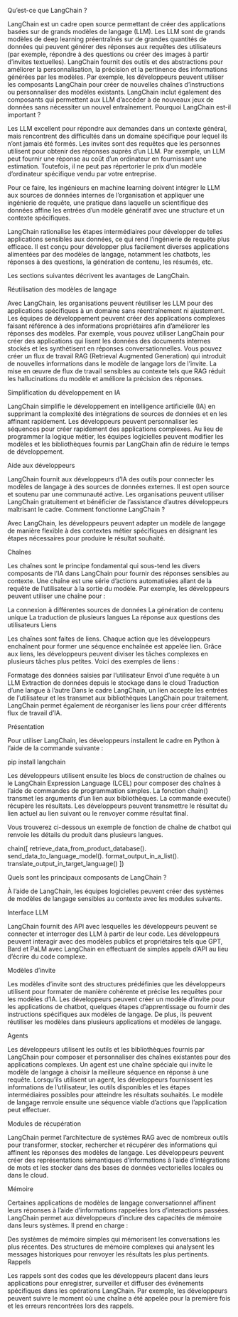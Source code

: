 Qu’est-ce que LangChain ?

LangChain est un cadre open source permettant de créer des applications basées sur de grands modèles de langage (LLM). Les LLM sont de grands modèles de deep learning préentraînés sur de grandes quantités de données qui peuvent générer des réponses aux requêtes des utilisateurs (par exemple, répondre à des questions ou créer des images à partir d’invites textuelles). LangChain fournit des outils et des abstractions pour améliorer la personnalisation, la précision et la pertinence des informations générées par les modèles. Par exemple, les développeurs peuvent utiliser les composants LangChain pour créer de nouvelles chaînes d’instructions ou personnaliser des modèles existants. LangChain inclut également des composants qui permettent aux LLM d’accéder à de nouveaux jeux de données sans nécessiter un nouvel entraînement.
Pourquoi LangChain est-il important ?

Les LLM excellent pour répondre aux demandes dans un contexte général, mais rencontrent des difficultés dans un domaine spécifique pour lequel ils n’ont jamais été formés. Les invites sont des requêtes que les personnes utilisent pour obtenir des réponses auprès d’un LLM. Par exemple, un LLM peut fournir une réponse au coût d’un ordinateur en fournissant une estimation. Toutefois, il ne peut pas répertorier le prix d’un modèle d’ordinateur spécifique vendu par votre entreprise. 

Pour ce faire, les ingénieurs en machine learning doivent intégrer le LLM aux sources de données internes de l’organisation et appliquer une ingénierie de requête, une pratique dans laquelle un scientifique des données affine les entrées d’un modèle génératif avec une structure et un contexte spécifiques. 

LangChain rationalise les étapes intermédiaires pour développer de telles applications sensibles aux données, ce qui rend l’ingénierie de requête plus efficace. Il est conçu pour développer plus facilement diverses applications alimentées par des modèles de langage, notamment les chatbots, les réponses à des questions, la génération de contenu, les résumés, etc.

Les sections suivantes décrivent les avantages de LangChain.

Réutilisation des modèles de langage

Avec LangChain, les organisations peuvent réutiliser les LLM pour des applications spécifiques à un domaine sans réentraînement ni ajustement. Les équipes de développement peuvent créer des applications complexes faisant référence à des informations propriétaires afin d’améliorer les réponses des modèles. Par exemple, vous pouvez utiliser LangChain pour créer des applications qui lisent les données des documents internes stockés et les synthétisent en réponses conversationnelles. Vous pouvez créer un flux de travail RAG (Retrieval Augmented Generation) qui introduit de nouvelles informations dans le modèle de langage lors de l’invite. La mise en œuvre de flux de travail sensibles au contexte tels que RAG réduit les hallucinations du modèle et améliore la précision des réponses. 

Simplification du développement en IA

LangChain simplifie le développement en intelligence artificielle (IA) en supprimant la complexité des intégrations de sources de données et en les affinant rapidement. Les développeurs peuvent personnaliser les séquences pour créer rapidement des applications complexes. Au lieu de programmer la logique métier, les équipes logicielles peuvent modifier les modèles et les bibliothèques fournis par LangChain afin de réduire le temps de développement. 

Aide aux développeurs

LangChain fournit aux développeurs d’IA des outils pour connecter les modèles de langage à des sources de données externes. Il est open source et soutenu par une communauté active. Les organisations peuvent utiliser LangChain gratuitement et bénéficier de l’assistance d’autres développeurs maîtrisant le cadre.
Comment fonctionne LangChain ?

Avec LangChain, les développeurs peuvent adapter un modèle de langage de manière flexible à des contextes métier spécifiques en désignant les étapes nécessaires pour produire le résultat souhaité. 

Chaînes

Les chaînes sont le principe fondamental qui sous-tend les divers composants de l’IA dans LangChain pour fournir des réponses sensibles au contexte. Une chaîne est une série d’actions automatisées allant de la requête de l’utilisateur à la sortie du modèle. Par exemple, les développeurs peuvent utiliser une chaîne pour :

La connexion à différentes sources de données
La génération de contenu unique
La traduction de plusieurs langues
La réponse aux questions des utilisateurs 
Liens

Les chaînes sont faites de liens. Chaque action que les développeurs enchaînent pour former une séquence enchaînée est appelée lien. Grâce aux liens, les développeurs peuvent diviser les tâches complexes en plusieurs tâches plus petites. Voici des exemples de liens :

Formatage des données saisies par l’utilisateur 
Envoi d’une requête à un LLM 
Extraction de données depuis le stockage dans le cloud
Traduction d’une langue à l’autre
Dans le cadre LangChain, un lien accepte les entrées de l’utilisateur et les transmet aux bibliothèques LangChain pour traitement. LangChain permet également de réorganiser les liens pour créer différents flux de travail d’IA. 

Présentation

Pour utiliser LangChain, les développeurs installent le cadre en Python à l’aide de la commande suivante :

pip install langchain

Les développeurs utilisent ensuite les blocs de construction de chaînes ou le LangChain Expression Language (LCEL) pour composer des chaînes à l’aide de commandes de programmation simples. La fonction chain() transmet les arguments d’un lien aux bibliothèques. La commande execute() récupère les résultats. Les développeurs peuvent transmettre le résultat du lien actuel au lien suivant ou le renvoyer comme résultat final. 

Vous trouverez ci-dessous un exemple de fonction de chaîne de chatbot qui renvoie les détails du produit dans plusieurs langues.

chain([
retrieve_data_from_product_database().
send_data_to_language_model().
   format_output_in_a_list().
  translate_output_in_target_language()
])

Quels sont les principaux composants de LangChain ?

À l’aide de LangChain, les équipes logicielles peuvent créer des systèmes de modèles de langage sensibles au contexte avec les modules suivants. 

Interface LLM

LangChain fournit des API avec lesquelles les développeurs peuvent se connecter et interroger des LLM à partir de leur code. Les développeurs peuvent interagir avec des modèles publics et propriétaires tels que GPT, Bard et PaLM avec LangChain en effectuant de simples appels d’API au lieu d’écrire du code complexe.

Modèles d’invite

Les modèles d’invite sont des structures prédéfinies que les développeurs utilisent pour formater de manière cohérente et précise les requêtes pour les modèles d’IA. Les développeurs peuvent créer un modèle d’invite pour les applications de chatbot, quelques étapes d’apprentissage ou fournir des instructions spécifiques aux modèles de langage. De plus, ils peuvent réutiliser les modèles dans plusieurs applications et modèles de langage. 

Agents

Les développeurs utilisent les outils et les bibliothèques fournis par LangChain pour composer et personnaliser des chaînes existantes pour des applications complexes. Un agent est une chaîne spéciale qui invite le modèle de langage à choisir la meilleure séquence en réponse à une requête. Lorsqu’ils utilisent un agent, les développeurs fournissent les informations de l’utilisateur, les outils disponibles et les étapes intermédiaires possibles pour atteindre les résultats souhaités. Le modèle de langage renvoie ensuite une séquence viable d’actions que l’application peut effectuer.  

Modules de récupération

LangChain permet l’architecture de systèmes RAG avec de nombreux outils pour transformer, stocker, rechercher et récupérer des informations qui affinent les réponses des modèles de langage. Les développeurs peuvent créer des représentations sémantiques d’informations à l’aide d’intégrations de mots et les stocker dans des bases de données vectorielles locales ou dans le cloud. 

Mémoire

Certaines applications de modèles de langage conversationnel affinent leurs réponses à l’aide d’informations rappelées lors d’interactions passées. LangChain permet aux développeurs d’inclure des capacités de mémoire dans leurs systèmes. Il prend en charge :

Des systèmes de mémoire simples qui mémorisent les conversations les plus récentes. 
Des structures de mémoire complexes qui analysent les messages historiques pour renvoyer les résultats les plus pertinents. 
Rappels

Les rappels sont des codes que les développeurs placent dans leurs applications pour enregistrer, surveiller et diffuser des événements spécifiques dans les opérations LangChain. Par exemple, les développeurs peuvent suivre le moment où une chaîne a été appelée pour la première fois et les erreurs rencontrées lors des rappels. 
